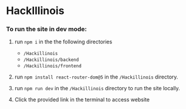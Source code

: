 # HackIllinois

<h3>To run the site in dev mode:</h3> 

1. run `npm i` in the the following directories
    * `/Hackillinois`
    * `/Hackillinois/backend`
    * `/Hackillinois/frontend`

2. run `npm install react-router-dom@5` in the `/Hackillinois` directory.

3. run `npm run dev` in the `/Hackillinois` directory to run the site locally. 

4. Click the provided link in the terminal to access website
